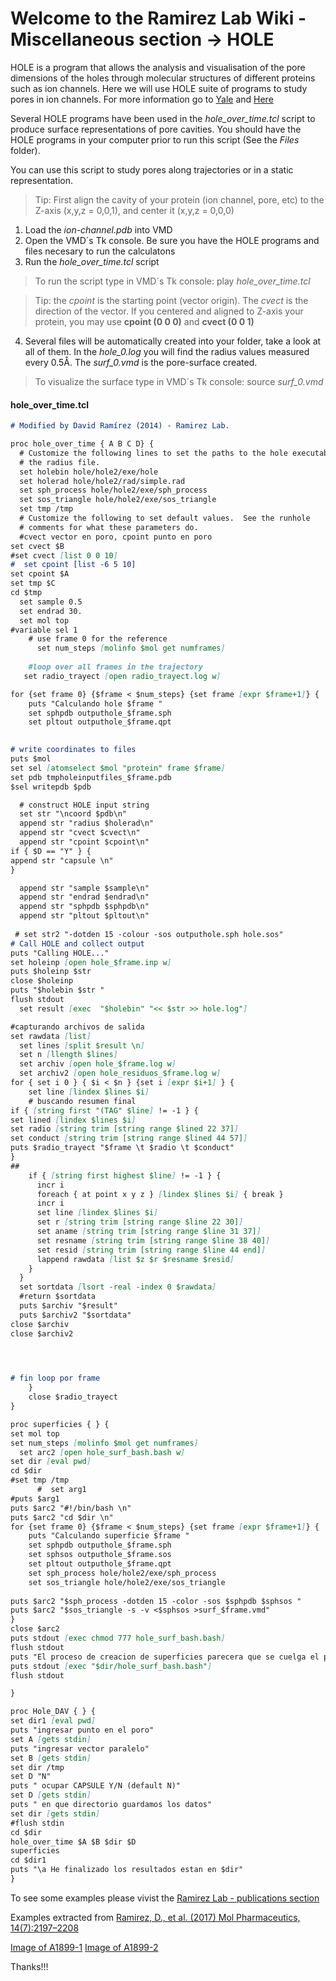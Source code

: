 # Welcome to the Ramirez Lab Wiki - Miscellaneous section -> HOLE

HOLE is a program that allows the analysis and visualisation of the pore dimensions of the holes through molecular structures of different proteins such as ion channels. Here we will use HOLE suite of programs to study pores in ion channels. For more information go to [Yale](http://www.csb.yale.edu/userguides/graphics/hole/doc/hole_d00.html#contents) and [Here](http://www.holeprogram.org/doc/) 

Several HOLE programs have been used in the _hole_over_time.tcl_ script to produce surface representations of pore cavities. You should have the HOLE programs in your computer prior to run this script (See the _Files_ folder).

You can use this script to study pores along trajectories or in a static representation.  

>Tip: First align the cavity of your protein (ion channel, pore, etc) to the Z-axis (x,y,z = 0,0,1), and center it (x,y,z = 0,0,0)

1. Load the _ion-channel.pdb_ into VMD
2. Open the VMD´s Tk console. Be sure you have the HOLE programs and files necesary to run the calculatons
3. Run the _hole_over_time.tcl_ script
> To run the script type in VMD´s Tk console: play _hole_over_time.tcl_

> Tip: the _cpoint_ is the starting point (vector origin). The _cvect_ is the direction of the vector. If you centered and aligned to Z-axis your protein, you may use **cpoint (0 0 0)** and **cvect (0 0 1)**
4. Several files will be automatically created into your folder, take a look at all of them. In the _hole_0.log_ you will find the radius values measured every 0.5Å. The _surf_0.vmd_ is the pore-surface created.
> To visualize the surface type in VMD´s Tk console: source _surf_0.vmd_


#### hole_over_time.tcl 
```markdown
# Modified by David Ramírez (2014) - Ramirez Lab.

proc hole_over_time { A B C D} {
  # Customize the following lines to set the paths to the hole executable and
  # the radius file.
  set holebin hole/hole2/exe/hole
  set holerad hole/hole2/rad/simple.rad
  set sph_process hole/hole2/exe/sph_process
  set sos_triangle hole/hole2/exe/sos_triangle 
  set tmp /tmp
  # Customize the following to set default values.  See the runhole 
  # comments for what these parameters do.
  #cvect vector en poro, cpoint punto en poro
set cvect $B	
#set cvect [list 0 0 10]
#  set cpoint [list -6 5 10]
set cpoint $A
set tmp $C
cd $tmp
  set sample 0.5
  set endrad 30.
  set mol top
#variable sel 1
    # use frame 0 for the reference
      set num_steps [molinfo $mol get numframes]
 
    #loop over all frames in the trajectory
   set radio_trayect [open radio_trayect.log w]  

for {set frame 0} {$frame < $num_steps} {set frame [expr $frame+1]} {
	puts "Calculando hole $frame "
	set sphpdb outputhole_$frame.sph
  	set pltout outputhole_$frame.qpt

	
# write coordinates to files
puts $mol
set sel [atomselect $mol "protein" frame $frame]  
set pdb tmpholeinputfiles_$frame.pdb
$sel writepdb $pdb

  # construct HOLE input string
  set str "\ncoord $pdb\n"
  append str "radius $holerad\n"
  append str "cvect $cvect\n"
  append str "cpoint $cpoint\n"
if { $D == "Y" } {  
append str "capsule \n"
}

  append str "sample $sample\n"
  append str "endrad $endrad\n"
  append str "sphpdb $sphpdb\n"
  append str "pltout $pltout\n"
  
 # set str2 "-dotden 15 -colour -sos outputhole.sph hole.sos"
# Call HOLE and collect output
puts "Calling HOLE..."
set holeinp [open hole_$frame.inp w]
puts $holeinp $str
close $holeinp
puts "$holebin $str "
flush stdout
  set result [exec  "$holebin" "<< $str >> hole.log"]

#capturando archivos de salida 
set rawdata [list]
  set lines [split $result \n]
  set n [llength $lines]
  set archiv [open hole_$frame.log w] 
  set archiv2 [open hole_residuos_$frame.log w]
for { set i 0 } { $i < $n } {set i [expr $i+1] } {
    set line [lindex $lines $i]
    # buscando resumen final
if { [string first "(TAG" $line] != -1 } {
set lined [lindex $lines $i]
set radio [string trim [string range $lined 22 37]]
set conduct [string trim [string range $lined 44 57]]
puts $radio_trayect "$frame \t $radio \t $conduct"
}
##
	if { [string first highest $line] != -1 } {
      incr i
      foreach { at point x y z } [lindex $lines $i] { break }
      incr i
      set line [lindex $lines $i]
      set r [string trim [string range $line 22 30]]
      set aname [string trim [string range $line 31 37]]
      set resname [string trim [string range $line 38 40]]
      set resid [string trim [string range $line 44 end]]
      lappend rawdata [list $z $r $resname $resid]
    }
  }
  set sortdata [lsort -real -index 0 $rawdata]
  #return $sortdata
  puts $archiv "$result"
  puts $archiv2 "$sortdata"
close $archiv
close $archiv2



	    
# fin loop por frame	
    }
    close $radio_trayect
}

proc superficies { } {
set mol top 
set num_steps [molinfo $mol get numframes]
  set arc2 [open hole_surf_bash.bash w]
set dir [eval pwd] 
cd $dir 	
#set tmp /tmp
      #  set arg1 
#puts $arg1
puts $arc2 "#!/bin/bash \n"
puts $arc2 "cd $dir \n"
for {set frame 0} {$frame < $num_steps} {set frame [expr $frame+1]} {
	puts "Calculando superficie $frame "
	set sphpdb outputhole_$frame.sph
	set sphsos outputhole_$frame.sos
  	set pltout outputhole_$frame.qpt
	set sph_process hole/hole2/exe/sph_process
  	set sos_triangle hole/hole2/exe/sos_triangle 
	
puts $arc2 "$sph_process -dotden 15 -color -sos $sphpdb $sphsos "
puts $arc2 "$sos_triangle -s -v <$sphsos >surf_$frame.vmd"
}
close $arc2
puts stdout [exec chmod 777 hole_surf_bash.bash]
flush stdout
puts "El proceso de creacion de superficies parecera que se cuelga el pc, esperar"
puts stdout [exec "$dir/hole_surf_bash.bash"]
flush stdout

}

proc Hole_DAV { } {
set dir1 [eval pwd]
puts "ingresar punto en el poro"
set A [gets stdin]
puts "ingresar vector paralelo"
set B [gets stdin]
set dir /tmp
set D "N"
puts " ocupar CAPSULE Y/N (default N)"
set D [gets stdin]
puts " en que directorio guardamos los datos"
set dir [gets stdin]
#flush stdin
cd $dir
hole_over_time $A $B $dir $D
superficies 
cd $dir1
puts "\a He finalizado los resultados estan en $dir"
}


```

To see some examples please vivist the [Ramirez Lab - publications section](https://ramirezlab.github.io/3_publications)

Examples extracted from [Ramirez, D., et al. (2017) Mol Pharmaceutics, 14(7):2197–2208](https://pubs.acs.org/doi/abs/10.1021/acs.molpharmaceut.7b00005)

[Image of A1899-1](WIKI/Miscellaneous/HOLE/Files/Figs/Fig1-A1899-paper.png)
[Image of A1899-2](WIKI/Miscellaneous/HOLE/Files/Figs/Fig5.png)

Thanks!!!
